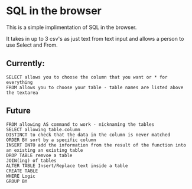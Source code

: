 # SQL in the browser

This is a simple implimentation of SQL in the browser.

It takes in up to 3 csv's as just text from text input and allows a person to use Select and From.

## Currently:
    SELECT allows you to choose the column that you want or * for everything
    FROM allows you to choose your table - table names are listed above the textarea

## Future
    FROM allowing AS command to work - nicknaming the tables
    SELECT allowing table.column
    DISTINCT to check that the data in the column is never matched
    ORDER BY sort by a specific column
    INSERT INTO add the information from the result of the function into an existing an existing table
    DROP TABLE remvoe a table
    JOIN(ing) of tables
    ALTER TABLE Insert/Replace text inside a table
    CREATE TABLE
    WHERE Logic
    GROUP BY 
